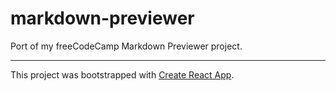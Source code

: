 # markdown-previewer

Port of my freeCodeCamp Markdown Previewer project.

---

This project was bootstrapped with [Create React App](https://github.com/facebook/create-react-app).
